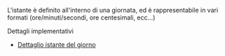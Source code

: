 L'istante è definito all'interno di una giornata, ed è rappresentabile in vari formati (ore/minuti/secondi, ore centesimali, ecc...)

Dettagli implementativi
- [Dettaglio istante del giorno](Sorgenti/DOC/OG/OG/I1_D)
